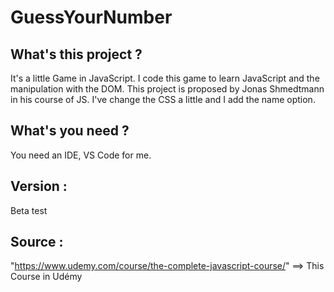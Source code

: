 # GuessYourNumber

## What's this project ?

It's a little Game in JavaScript. I code this game to learn JavaScript and the manipulation with the DOM.
This project is proposed by Jonas Shmedtmann in his course of JS.
I've change the CSS a little and I add the name option.

## What's you need ?

You need an IDE, VS Code for me.

## Version :

Beta test

## Source :

"https://www.udemy.com/course/the-complete-javascript-course/" ==> This Course in Udémy</a>
